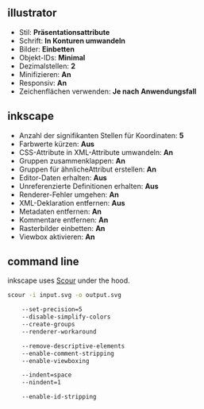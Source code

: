 ## illustrator

- Stil: **Präsentationsattribute**
- Schrift: **In Konturen umwandeln**
- Bilder: **Einbetten**
- Objekt-IDs: **Minimal**
- Dezimalstellen: **2**
- Minifizieren: **An**
- Responsiv: **An**
- Zeichenflächen verwenden: **Je nach Anwendungsfall**

## inkscape

- Anzahl der signifikanten Stellen für Koordinaten: **5**
- Farbwerte kürzen: **Aus**
- CSS-Attribute in XML-Attribute umwandeln: **An**
- Gruppen zusammenklappen: **An**
- Gruppen für ähnlicheAttribut erstellen: **An**
- Editor-Daten erhalten: **Aus**
- Unreferenzierte Definitionen erhalten: **Aus**
- Renderer-Fehler umgehen: **An**
- XML-Deklaration entfernen: **Aus**
- Metadaten entfernen: **An**
- Kommentare entfernen: **An**
- Rasterbilder einbetten: **An**
- Viewbox aktivieren: **An**

## command line

inkscape uses [Scour](https://github.com/scour-project/scour) under the hood.

```bash
scour -i input.svg -o output.svg

    --set-precision=5
    --disable-simplify-colors
    --create-groups
    --renderer-workaround

    --remove-descriptive-elements
    --enable-comment-stripping
    --enable-viewboxing

    --indent=space
    --nindent=1

    --enable-id-stripping
```